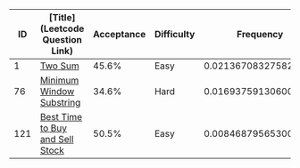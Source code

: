 |ID|[Title](Leetcode Question Link)|Acceptance|Difficulty|Frequency|
|----|-----|----|---|---|
|1|[Two Sum]( https://leetcode.com/problems/two-sum)|45.6%|Easy|0.021367083275821815|
|76|[Minimum Window Substring]( https://leetcode.com/problems/minimum-window-substring)|34.6%|Hard|0.01693759130600622|
|121|[Best Time to Buy and Sell Stock]( https://leetcode.com/problems/best-time-to-buy-and-sell-stock)|50.5%|Easy|0.00846879565300311|
